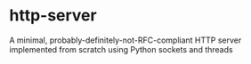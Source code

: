 # http-server

A minimal, probably-definitely-not-RFC-compliant HTTP server implemented from
scratch using Python sockets and threads
